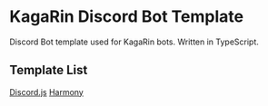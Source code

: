 # KagaRin Discord Bot Template
Discord Bot template used for KagaRin bots. Written in TypeScript.

## Template List
[Discord.js](https://github.com/kagarin-org/discord-bot-template/tree/discordjs)
[Harmony](https://github.com/kagarin-org/discord-bot-template/tree/harmony)
